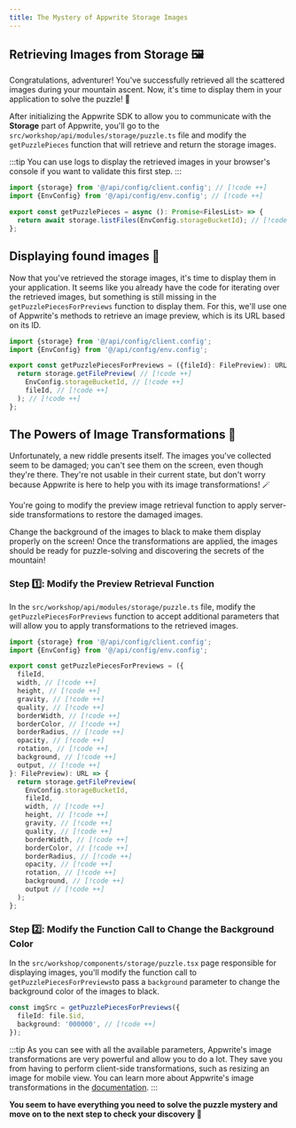```yaml
---
title: The Mystery of Appwrite Storage Images
---
```


<Documentation link="https://appwrite.io/docs/products/storage/quick-start#download-file"></Documentation>

<Hero
title="The Mystery of Storage Images 🖼️"
image="/assets/workshop/storage/mountain-top.jpeg"
description="You've found the scattered images during your ascent, but now it's time to use Appwrite Storage to retrieve
all the images and try to solve the puzzle! Hoping all the images are in good condition..."
/>

## Retrieving Images from Storage 🖼️

Congratulations, adventurer! You've successfully retrieved all the scattered images during your mountain ascent.
Now, it's time to display them in your application to solve the puzzle! 🧩

After initializing the Appwrite SDK to allow you to communicate with the **Storage** part of Appwrite,
you'll go to the `src/workshop/api/modules/storage/puzzle.ts` file and modify the `getPuzzlePieces` function that will
retrieve and return the storage images.

:::tip
You can use logs to display the retrieved images in your browser's console if you want to validate this first step.
:::

<Solution>

```ts
import {storage} from '@/api/config/client.config'; // [!code ++]
import {EnvConfig} from '@/api/config/env.config'; // [!code ++]

export const getPuzzlePieces = async (): Promise<FilesList> => {
  return await storage.listFiles(EnvConfig.storageBucketId); // [!code ++]
};
```

</Solution>

## Displaying found images 🧐

Now that you've retrieved the storage images, it's time to display them in your application.
It seems like you already have the code for iterating over the retrieved images, but something is still missing in the
`getPuzzlePiecesForPreviews` function to display them. For this, we'll use one of Appwrite's methods to retrieve an
image preview, which is its URL based on its ID.

<Solution>

```ts
import {storage} from '@/api/config/client.config';
import {EnvConfig} from '@/api/config/env.config';

export const getPuzzlePiecesForPreviews = ({fileId}: FilePreview): URL => {
  return storage.getFilePreview( // [!code ++]
    EnvConfig.storageBucketId, // [!code ++]
    fileId, // [!code ++]
  ); // [!code ++]
};
```

</Solution>

## The Powers of Image Transformations 🌟

Unfortunately, a new riddle presents itself. The images you've collected seem to be damaged; you can't see them on the
screen, even though they're there. They're not usable in their current state, but don't worry because Appwrite is here
to help you with its image transformations! 🪄

You're going to modify the preview image retrieval function to apply server-side transformations to restore the damaged
images.

Change the background of the images to black to make them display properly on the screen! Once the transformations are
applied, the images should be ready for puzzle-solving and discovering the secrets of the mountain!

### Step 1️⃣: Modify the Preview Retrieval Function

In the `src/workshop/api/modules/storage/puzzle.ts` file, modify the `getPuzzlePiecesForPreviews` function to
accept additional parameters that will allow you to apply transformations to the retrieved images.

<Solution>

```ts
import {storage} from '@/api/config/client.config';
import {EnvConfig} from '@/api/config/env.config';

export const getPuzzlePiecesForPreviews = ({
  fileId,
  width, // [!code ++]
  height, // [!code ++]
  gravity, // [!code ++]
  quality, // [!code ++]
  borderWidth, // [!code ++]
  borderColor, // [!code ++]
  borderRadius, // [!code ++]
  opacity, // [!code ++]
  rotation, // [!code ++]
  background, // [!code ++]
  output, // [!code ++]
}: FilePreview): URL => {
  return storage.getFilePreview(
    EnvConfig.storageBucketId,
    fileId,
    width, // [!code ++]
    height, // [!code ++]
    gravity, // [!code ++]
    quality, // [!code ++]
    borderWidth, // [!code ++]
    borderColor, // [!code ++]
    borderRadius, // [!code ++]
    opacity, // [!code ++]
    rotation, // [!code ++]
    background, // [!code ++]
    output // [!code ++]
  );
};
```

</Solution>

### Step 2️⃣: Modify the Function Call to Change the Background Color

In the `src/workshop/components/storage/puzzle.tsx` page responsible for displaying images, you'll modify the function call
to `getPuzzlePiecesForPreviews`to pass a `background` parameter to change the background color of the images to black.

<Solution>

```ts
const imgSrc = getPuzzlePiecesForPreviews({
  fileId: file.$id,
  background: '000000', // [!code ++]
});
```

</Solution>

:::tip
As you can see with all the available parameters, Appwrite's image transformations are very powerful and allow you to do
a lot. They save you from having to perform client-side transformations, such as resizing an image for mobile view. You
can learn more about Appwrite's image transformations in
the [documentation](https://appwrite.io/docs/products/storage/images).
:::

**You seem to have everything you need to solve the puzzle mystery and move on to the next step to check your discovery
🧩**
